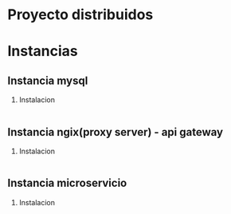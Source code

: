 # Proyecto distribuidos

<!-- # Instalacion

1.

```sh
sudo su

sudo apt-get install wget -y
```

2. Dependenicias

```sh
sudo wget -qO- https://raw.githubusercontent.com/rudmary/Implementacion-y-Evaluaci-n-de-Rendimiento/install_root | bash
``` -->

# Instancias

## Instancia mysql

1. Instalacion

```sh

```

## Instancia ngix(proxy server) - api gateway

1. Instalacion

```sh

```

## Instancia microservicio

1. Instalacion

```sh

```
